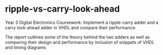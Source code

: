 # ripple-vs-carry-look-ahead
Year 3 Digital Electronics Coursework: Implement a ripple-carry adder and a carry look-ahead adder in VHDL and compare their performance.

The report outlines some of the theory behind the two adders as well as comparing their design and performance by inclusion of snippets of VHDL and timing diagrams

